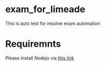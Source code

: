 # exam_for_limeade
This is auto test for resolve exam automation
# Requiremnts
Please Install Nodejs via [this link](https://nodejs.org/en/download/)
